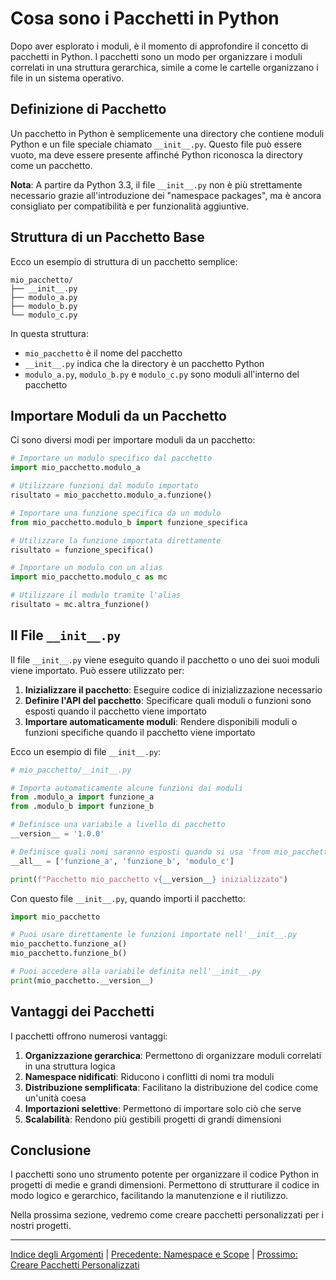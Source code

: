 # Cosa sono i Pacchetti in Python

Dopo aver esplorato i moduli, è il momento di approfondire il concetto di pacchetti in Python. I pacchetti sono un modo per organizzare i moduli correlati in una struttura gerarchica, simile a come le cartelle organizzano i file in un sistema operativo.

## Definizione di Pacchetto

Un pacchetto in Python è semplicemente una directory che contiene moduli Python e un file speciale chiamato `__init__.py`. Questo file può essere vuoto, ma deve essere presente affinché Python riconosca la directory come un pacchetto.

**Nota**: A partire da Python 3.3, il file `__init__.py` non è più strettamente necessario grazie all'introduzione dei "namespace packages", ma è ancora consigliato per compatibilità e per funzionalità aggiuntive.

## Struttura di un Pacchetto Base

Ecco un esempio di struttura di un pacchetto semplice:

```
mio_pacchetto/
├── __init__.py
├── modulo_a.py
├── modulo_b.py
└── modulo_c.py
```

In questa struttura:
- `mio_pacchetto` è il nome del pacchetto
- `__init__.py` indica che la directory è un pacchetto Python
- `modulo_a.py`, `modulo_b.py` e `modulo_c.py` sono moduli all'interno del pacchetto

## Importare Moduli da un Pacchetto

Ci sono diversi modi per importare moduli da un pacchetto:

```python
# Importare un modulo specifico dal pacchetto
import mio_pacchetto.modulo_a

# Utilizzare funzioni dal modulo importato
risultato = mio_pacchetto.modulo_a.funzione()

# Importare una funzione specifica da un modulo
from mio_pacchetto.modulo_b import funzione_specifica

# Utilizzare la funzione importata direttamente
risultato = funzione_specifica()

# Importare un modulo con un alias
import mio_pacchetto.modulo_c as mc

# Utilizzare il modulo tramite l'alias
risultato = mc.altra_funzione()
```

## Il File `__init__.py`

Il file `__init__.py` viene eseguito quando il pacchetto o uno dei suoi moduli viene importato. Può essere utilizzato per:

1. **Inizializzare il pacchetto**: Eseguire codice di inizializzazione necessario
2. **Definire l'API del pacchetto**: Specificare quali moduli o funzioni sono esposti quando il pacchetto viene importato
3. **Importare automaticamente moduli**: Rendere disponibili moduli o funzioni specifiche quando il pacchetto viene importato

Ecco un esempio di file `__init__.py`:

```python
# mio_pacchetto/__init__.py

# Importa automaticamente alcune funzioni dai moduli
from .modulo_a import funzione_a
from .modulo_b import funzione_b

# Definisce una variabile a livello di pacchetto
__version__ = '1.0.0'

# Definisce quali nomi saranno esposti quando si usa 'from mio_pacchetto import *'
__all__ = ['funzione_a', 'funzione_b', 'modulo_c']

print(f"Pacchetto mio_pacchetto v{__version__} inizializzato")
```

Con questo file `__init__.py`, quando importi il pacchetto:

```python
import mio_pacchetto

# Puoi usare direttamente le funzioni importate nell'__init__.py
mio_pacchetto.funzione_a()
mio_pacchetto.funzione_b()

# Puoi accedere alla variabile definita nell'__init__.py
print(mio_pacchetto.__version__)
```

## Vantaggi dei Pacchetti

I pacchetti offrono numerosi vantaggi:

1. **Organizzazione gerarchica**: Permettono di organizzare moduli correlati in una struttura logica
2. **Namespace nidificati**: Riducono i conflitti di nomi tra moduli
3. **Distribuzione semplificata**: Facilitano la distribuzione del codice come un'unità coesa
4. **Importazioni selettive**: Permettono di importare solo ciò che serve
5. **Scalabilità**: Rendono più gestibili progetti di grandi dimensioni

## Conclusione

I pacchetti sono uno strumento potente per organizzare il codice Python in progetti di medie e grandi dimensioni. Permettono di strutturare il codice in modo logico e gerarchico, facilitando la manutenzione e il riutilizzo.

Nella prossima sezione, vedremo come creare pacchetti personalizzati per i nostri progetti.

---

[Indice degli Argomenti](../README.md) | [Precedente: Namespace e Scope](./04_namespace_scope.md) | [Prossimo: Creare Pacchetti Personalizzati](./06_creare_pacchetti_personalizzati.md)